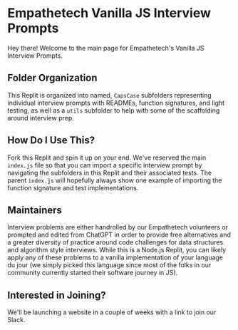 # Empathetech Vanilla JS Interview Prompts

Hey there! Welcome to the main page for Empathetech's Vanilla JS Interview Prompts. 

## Folder Organization

This Replit is organized into named, `CapsCase` subfolders representing individual interview prompts with READMEs, function signatures, and light testing, as well as a `utils` subfolder to help with some of the scaffolding around interview prep.

## How Do I Use This?
Fork this Replit and spin it up on your end. We've reserved the main `index.js` file so that you can import a specific interview prompt by navigating the subfolders in this Replit and their associated tests. The parent `index.js` will hopefully always show one example of importing the function signature and test implementations.


## Maintainers

Interview problems are either handrolled by our Empathetech volunteers or prompted and edited from ChatGPT in order to provide free alternatives and a greater diversity of practice around code challenges for data structures and algorithm style interviews. While this is a Node.js Replit, you can likely apply any of these problems to a vanilla implementation of your language du jour (we simply picked this language since most of the folks in our community currently started their software journey in JS).

## Interested in Joining?

We'll be launching a website in a couple of weeks with a link to join our Slack.